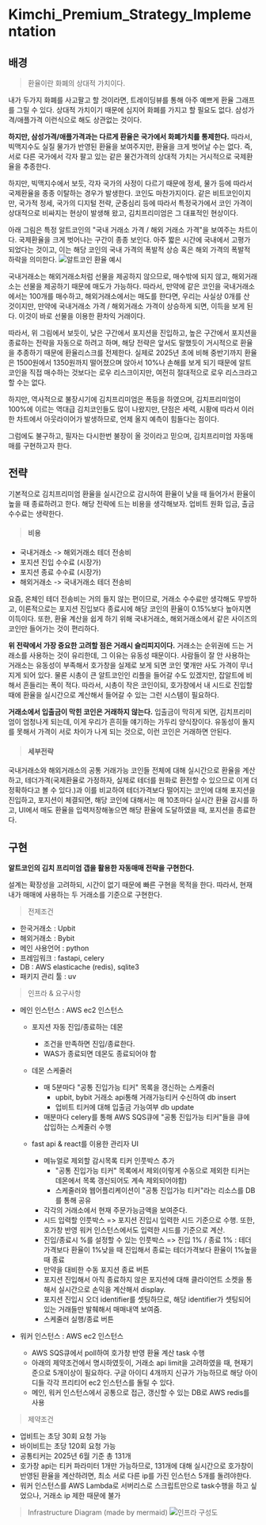 # Kimchi_Premium_Strategy_Implementation

## 배경

> 환율이란 화폐의 상대적 가치이다.

내가 두가지 화폐를 사고팔고 할 것이라면, 트레이딩뷰를 통해 아주 예쁘게 환율 그래프를 그릴 수 있다.
상대적 가치이기 때문에 심지어 화폐를 가지고 할 필요도 없다. 삼성가격/애플가격 이런식으로 해도 상관없는 것이다.

**하지만, 삼성가격/애플가격과는 다르게 환율은 국가에서 화폐가치를 통제한다.**
따라서, 빅맥지수도 실질 물가가 반영된 환율을 보여주지만, 환율을
크게 벗어날 수는 없다. 즉, 서로 다른 국가에서 각자 팔고 있는 같은 물건가격의 상대적 가치는 거시적으로
국제환율을 추종한다.

하지만, 빅맥지수에서 보듯, 각자 국가의 사정이 다르기 때문에 정세, 물가 등에
따라서 국제환율을 종종 이탈하는 경우가 발생한다. 코인도 마찬가지이다. 같은 비트코인이지만, 국가적
정세, 국가의 디지털 전략, 군중심리 등에 따라서 특정국가에서 코인 가격이 상대적으로 비싸지는 현상이
발생해 왔고, 김치프리미엄은 그 대표적인 현상이다.

아래 그림은 특정 알트코인의 "국내 거래소 가격 / 해외 거래소 가격"을 보여주는 차트이다.
국제환율을 크게 벗어나는 구간이 종종 보인다. 아주 짧은 시간에 국내에서 고평가 되었다는 것이고, 이는
해당 코인의 국내 가격의 폭발적 상승 혹은 해외 가격의 폭발적 하락을 의미한다.
![알트코인 환율 예시](./assets/img/altcoin_kimchi_premium.png)

국내거래소는 해외거래소처럼 선물을 제공하지 않으므로, 매수밖에 되지 않고, 해외거래소는 선물을 제공하기 때문에
매도가 가능하다. 따라서, 만약에 같은 코인을 국내거래소에서는 100개를 매수하고, 해외거래소에서는 매도를 한다면,
우리는 사실상 0개를 산 것이지만, 만약에 국내거래소 가격 / 해외거래소 가격이 상승하게 되면, 이득을 보게 된다.
이것이 바로 선물을 이용한 환차익 거래이다.

따라서, 위 그림에서 보듯이, 낮은 구간에서 포지션을 진입하고, 높은 구간에서 포지션을 종료하는 전략을 자동으로
하려고 하며, 해당 전략은 앞서도 말했듯이 거시적으로 환율을 추종하기 때문에 환율리스크를 전제한다. 실제로 2025년
초에 비해 중반기까지 환율은 1500원에서 1350원까지 떨어졌으며 앉아서 10%나 손해를 보게 되기 때문에 알트코인을
직접 매수하는 것보다는 로우 리스크이지만, 여전히 절대적으로 로우 리스크라고 할 수는 없다.

하지만, 역사적으로 불장시기에 김치프리미엄은 폭등을 하였으며, 김치프리미엄이 100%에 이르는 역대급 김치코인들도
많이 나왔지만, 단점은 세력, 시황에 따라서 이러한 차트에서 아웃라이어가 발생하므로, 언제 올지 예측이 힘들다는 점이다.

그럼에도 불구하고, 필자는 다시한번 불장이 올 것이라고 믿으며, 김치프리미엄 자동매매를 구현하고자 한다.

## 전략

기본적으로 김치프리미엄 환율을 실시간으로 감시하여 환율이 낮을 때 들어가서 환율이 높을 때 종료하려고 한다.
해당 전략에 드는 비용을 생각해보자. 업비트 원화 입금, 출금 수수료는 생략한다.

> #### 비용

- 국내거래소 -> 해외거래소 테더 전송비
- 포지션 진입 수수료 (시장가)
- 포지션 종료 수수료 (시장가)
- 해외거래소 -> 국내거래소 테더 전송비

요즘, 온체인 테더 전송비는 거의 들지 않는 편이므로, 거래소 수수료만 생각해도 무방하고, 이론적으로는
포지션 진입보다 종료시에 해당 코인의 환율이 0.15%보다 높아지면 이득이다. 또한, 환율 계산을 쉽게 하기
위해 국내거래소, 해외거래소에서 같은 사이즈의 코인만 들어가는 것이 편리하다.

**위 전략에서 가장 중요한 고려할 점은 거래시 슬리피지이다.**
거래소는 순위권에 드는 거래소를 사용하는 것이 유리한데,
그 이유는 유동성 때문이다. 사람들이 잘 안 사용하는 거래소는 유동성이 부족해서 호가창을 실제로 보게 되면
코인 몇개만 사도 가격이 무너지게 되어 있다. 물론 시총이 큰 알트코인인 리플을 들어갈 수도 있겠지만,
잡알트에 비해서 흔들리는 폭이 적다. 따라서, 시총이 작은 코인이되, 호가창에서 내 시드로 진입할 때에 환율을
실시간으로 계산해서 들어갈 수 있는 그런 시스템이 필요하다.

**거래소에서 입출금이 막힌 코인은 거래하지 않는다.**
입출금이 막히게 되면, 김치프리미엄이 엄청나게 되는데, 이게 우리가 흔히들 얘기하는 가두리 양식장이다.
유동성이 돌지를 못해서 가격이 서로 차이가 나게 되는 것으로, 이런 코인은 거래하면 안된다.

> #### 세부전략

국내거래소와 해외거래소의 공통 거래가능 코인들 전체에 대해 실시간으로 환율을 계산하고,
테더가격(국제환율로 가정하자, 실제로 테더를 원화로 환전할 수 있으므로 이게 더 정확하다고 볼 수 있다.)과
이를 비교하여 테더가격보다 떨어지는 코인에 대해 포지션을 진입하고, 포지션이 체결되면, 해당 코인에 대해서는
매 10초마다 실시간 환율 감시를 하고, UI에서 매도 환율을 입력저장해놓으면 해당 환율에 도달하였을 때, 포지션을
종료한다.

## 구현

**알트코인의 김치 프리미엄 갭을 활용한 자동매매 전략을 구현한다.**

설계는 확장성을 고려하되, 시간이 없기 때문에 빠른 구현을 목적을 한다. 따라서, 현재 내가 매매에 사용하는 두 거래소를
기준으로 구현한다.

> 전제조건

- 한국거래소 : Upbit
- 해외거래소 : Bybit
- 메인 사용언어 : python
- 프레임워크 : fastapi, celery
- DB : AWS elasticache (redis), sqlite3
- 패키지 관리 툴 : uv

> 인프라 & 요구사항

- 메인 인스턴스 : AWS ec2 인스턴스

  - 포지션 자동 진입/종료하는 데몬

    - 조건을 만족하면 진입/종료한다.
    - WAS가 종료되면 데몬도 종료되어야 함

  - 데몬 스케줄러

    - 매 5분마다 "공통 진입가능 티커" 목록을 갱신하는 스케줄러
      - upbit, bybit 거래소 api통해 거래가능티커 수신하여 db insert
      - 업비트 티커에 대해 입출금 가능여부 db update
    - 매분마다 celery를 통해 AWS SQS큐에 "공통 진입가능 티커"들을 큐에 삽입하는 스케줄러 수행

  - fast api & react를 이용한 관리자 UI

    - 메뉴얼로 제외할 감시목록 티커 인풋박스 추가
      - "공통 진입가능 티커" 목록에서 제외(이렇게 수동으로 제외한 티커는 데몬에서 목록 갱신되어도 계속 제외되어야함)
      - 스케줄러와 웹어플리케이션이 "공통 진입가능 티커"라는 리소스를 DB를 통해 공유
    - 각각의 거래소에서 현재 주문가능금액을 보여준다.
    - 시드 입력할 인풋박스
      => 포지션 진입시 입력한 시드 기준으로 수행. 또한, 호가창 반영 워커 인스턴스에서도 입력한 시드를 기준으로 계산.
    - 진입/종료시 %를 설정할 수 있는 인풋박스
      => 진입 1% / 종료 1% : 테더가격보다 환율이 1%낮을 때 진입해서 종료는 테더가격보다 환율이 1%높을 때 종료
    - 만약을 대비한 수동 포지션 종료 버튼
    - 포지션 진입해서 아직 종료하지 않은 포지션에 대해 클라이언트 소켓을 통해서 실시간으로 손익을 계산해서 display.
    - 포지션 진입시 오더 identifier를 셋팅하므로, 해당 identifier가 셋팅되어 있는 거래들만 발췌해서 매매내역 보여줌.
    - 스케줄러 실행/종료 버튼

- 워커 인스턴스 : AWS ec2 인스턴스
  - AWS SQS큐에서 poll하여 호가창 반영 환율 계산 task 수행
  - 아래의 제약조건에서 명시하였듯이, 거래소 api limit을 고려하였을 때, 현재기준으로 5개이상이 필요하다. 구글 아이디 4개까지 신규가 가능하므로 해당 아이디들 각각 프리티어 ec2 인스턴스를 돌릴 수 있다.
  - 메인, 워커 인스턴스에서 공통으로 접근, 갱신할 수 있는 DB로 AWS redis를 사용

> 제약조건

- 업비트는 초당 30회 요청 가능
- 바이비트는 초당 120회 요청 가능
- 공통티커는 2025년 6월 기준 총 131개
- 호가창 api는 티커 파라미터 1개만 가능하므로, 131개에 대해 실시간으로 호가창이 반영된 환율을 계산하려면, 최소 서로 다른 ip를 가진 인스턴스 5개를 돌려야한다.
- 워커 인스턴스를 AWS Lambda로 서버리스로 스크립트만으로 task수행을 하고 싶었으나, 거래소 ip 제한 때문에 불가

> Infrastructure Diagram (made by mermaid)
> ![인프라 구성도](./assets/img/aws_ec2_architecture.png)
